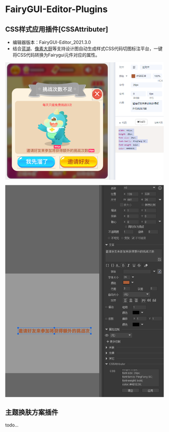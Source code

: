 # FairyGUI-Editor-Plugins

## CSS样式应用插件[CSSAttributer]

- 编辑器版本：FairyGUI-Editor_2021.3.0
- 结合[蓝湖](https://lanhuapp.com/)、[像素大厨](https://www.fancynode.com.cn/pxcook)等支持设计图自动生成样式CSS代码切图标注平台，一键将CSS代码转换为Fairygui元件对应的属性。

![1](./assets/CSSAttributer/1.png)

![1](./assets/CSSAttributer/2.png)

## 主题换肤方案插件
todo...
